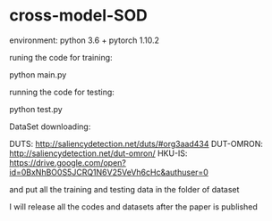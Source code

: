 # cross-model-SOD

environment: python 3.6 + pytorch 1.10.2

runing the code for training:

python main.py

running the code for testing:

python test.py

DataSet downloading:

DUTS: http://saliencydetection.net/duts/#org3aad434
DUT-OMRON:  http://saliencydetection.net/dut-omron/
HKU-IS: https://drive.google.com/open?id=0BxNhBO0S5JCRQ1N6V25VeVh6cHc&authuser=0

and put all the training and testing data in the folder of dataset

I will release all the codes and datasets after the paper is published
